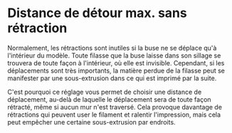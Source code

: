 Distance de détour max. sans rétraction
===

Normalement, les rétractions sont inutiles si la buse ne se déplace qu'à l'intérieur du modèle. Toute filasse que la buse laisse dans son sillage se trouvera de toute façon à l'intérieur, où elle est invisible. Cependant, si les déplacements sont très importants, la matière perdue de la filasse peut se manifester par une sous-extrusion dans ce qui est imprimé par la suite.

C'est pourquoi ce réglage vous permet de choisir une distance de déplacement, au-delà de laquelle le déplacement sera de toute façon rétracté, même si aucun mur n'est traversé. Cela provoque davantage de rétractions qui peuvent user le filament et ralentir l'impression, mais cela peut empêcher une certaine sous-extrusion par endroits.
